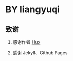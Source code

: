 # BY liangyuqi


## 致谢

1. 感谢作者 [Hux](https://github.com/Huxpro/huxpro.github.io)

2. 感谢 Jekyll、Github Pages 



